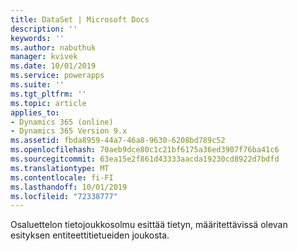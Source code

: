 ```yaml
---
title: DataSet | Microsoft Docs
description: ''
keywords: ''
ms.author: nabuthuk
manager: kvivek
ms.date: 10/01/2019
ms.service: powerapps
ms.suite: ''
ms.tgt_pltfrm: ''
ms.topic: article
applies_to:
- Dynamics 365 (online)
- Dynamics 365 Version 9.x
ms.assetid: fbda8959-44a7-46a8-9630-6208bd789c52
ms.openlocfilehash: 70aeb9dce80c1c21bf6175a36ed3907f76ba41c6
ms.sourcegitcommit: 63ea15e2f861d43333aacda19230cd8922d7bdfd
ms.translationtype: MT
ms.contentlocale: fi-FI
ms.lasthandoff: 10/01/2019
ms.locfileid: "72338777"
---
```

Osaluettelon tietojoukkosolmu esittää tietyn, määritettävissä olevan esityksen entiteettitietueiden joukosta. 
